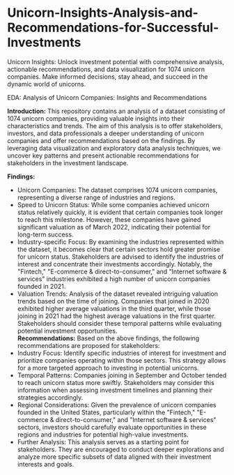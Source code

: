 # Unicorn-Insights-Analysis-and-Recommendations-for-Successful-Investments
Unicorn Insights: Unlock investment potential with comprehensive analysis, actionable recommendations, and data visualization for 1074 unicorn companies. Make informed decisions, stay ahead, and succeed in the dynamic world of unicorns.

EDA:
Analysis of Unicorn Companies: Insights and Recommendations

**Introduction:**
This repository contains an analysis of a dataset consisting of 1074 unicorn companies, providing valuable insights into their characteristics and trends. The aim of this analysis is to offer stakeholders, investors, and data professionals a deeper understanding of unicorn companies and offer recommendations based on the findings. By leveraging data visualization and exploratory data analysis techniques, we uncover key patterns and present actionable recommendations for stakeholders in the investment landscape.

**Findings:**
- Unicorn Companies: The dataset comprises 1074 unicorn companies, representing a diverse range of industries and regions.             
- Speed to Unicorn Status: While some companies achieved unicorn status relatively quickly, it is evident that certain companies took longer to reach this milestone. However, these companies have gained significant valuation as of March 2022, indicating their potential for long-term success.
- Industry-specific Focus: By examining the industries represented within the dataset, it becomes clear that certain sectors hold greater promise for unicorn status. Stakeholders are advised to identify the industries of interest and concentrate their investments accordingly. Notably, the "Fintech," "E-commerce & direct-to-consumer," and "Internet software & services" industries exhibited a high number of unicorn companies founded in 2021.                                                                                            
- Valuation Trends: Analysis of the dataset revealed intriguing valuation trends based on the time of joining. Companies that joined in 2020 exhibited higher average valuations in the third quarter, while those joining in 2021 had the highest average valuations in the first quarter. Stakeholders should consider these temporal patterns while evaluating potential investment opportunities.                                       
**Recommendations:**
Based on the above findings, the following recommendations are proposed for stakeholders:
- Industry Focus: Identify specific industries of interest for investment and prioritize companies operating within those sectors. This strategy allows for a more targeted approach to investing in potential unicorns.
- Temporal Patterns: Companies joining in September and October tended to reach unicorn status more swiftly. Stakeholders may consider this information when assessing investment timelines and planning their strategies accordingly.
- Regional Considerations: Given the prevalence of unicorn companies founded in the United States, particularly within the "Fintech," "E-commerce & direct-to-consumer," and "Internet software & services" sectors, investors should carefully evaluate opportunities in these regions and industries for potential high-value investments.
- Further Analysis: This analysis serves as a starting point for stakeholders. They are encouraged to conduct deeper explorations and analyze more specific subsets of data aligned with their investment interests and goals.                                                                                                                                                                          
